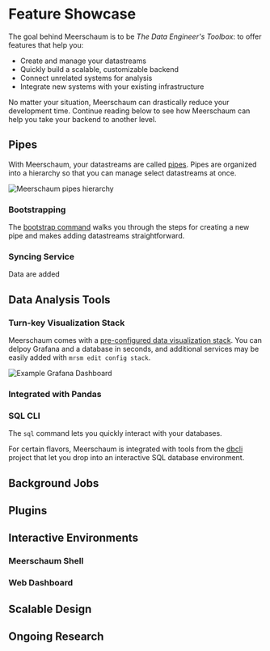 <link rel="stylesheet" type="text/css" href="/assets/css/asciinema-player.css" />
<script src="/assets/js/asciinema-player.js"></script>

# Feature Showcase

The goal behind Meerschaum is to be *The Data Engineer's Toolbox*: to offer features that help you:

- Create and manage your datastreams
- Quickly build a scalable, customizable backend
- Connect unrelated systems for analysis
- Integrate new systems with your existing infrastructure

No matter your situation, Meerschaum can drastically reduce your development time. Continue reading below to see how Meerschaum can help you take your backend to another level.

## Pipes

With Meerschaum, your datastreams are called [pipes](/reference/pipes/). Pipes are organized into a hierarchy so that you can manage select datastreams at once.

![Meerschaum pipes hierarchy](weather_pipes.png)

### Bootstrapping
The [bootstrap command](/get-started/bootstrapping-a-pipe/) walks you through the steps for creating a new pipe and makes adding datastreams straightforward.

<asciinema-player src="/assets/casts/bootstrap.cast" autoplay="true" loop="true" preload="true"></asciinema-player>

### Syncing Service

Data are added

## Data Analysis Tools

### Turn-key Visualization Stack

Meerschaum comes with a [pre-configured data visualization stack](/get-started/starting-the-stack/). You can delpoy Grafana and a database in seconds, and additional services may be easily added with `mrsm edit config stack`.

<asciinema-player src="/assets/casts/stack.cast" autoplay="true" loop="true" size="small" preload="true" rows="10"></asciinema-player>

![Example Grafana Dashboard](grafana-dashboard.png)

### Integrated with Pandas

### SQL CLI

The `sql` command lets you quickly interact with your databases.


<asciinema-player src="/assets/casts/sql-cli.cast" autoplay="true" loop="true" size="small" preload="true"></asciinema-player>

For certain flavors, Meerschaum is integrated with tools from the [dbcli](https://www.dbcli.com/) project that let you drop into an interactive SQL database environment.

## Background Jobs

## Plugins

## Interactive Environments

### Meerschaum Shell

### Web Dashboard



## Scalable Design

## Ongoing Research

